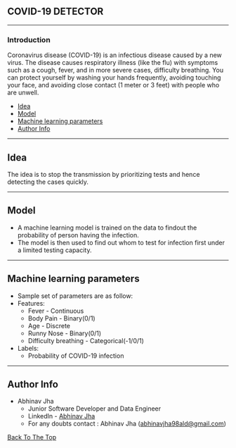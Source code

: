 ## COVID-19 DETECTOR

---

### Introduction
Coronavirus disease (COVID-19) is an infectious disease caused by a new virus.
The disease causes respiratory illness (like the flu) with symptoms such as a cough, fever, and in more severe cases, difficulty breathing. You can protect yourself by washing your hands frequently, avoiding touching your face, and avoiding close contact (1 meter or 3 feet) with people who are unwell.

- [Idea](#idea)
- [Model](#model)
- [Machine learning parameters](#machine)
- [Author Info](#author-info)

---
## Idea

The idea is to stop the transmission by prioritizing tests and hence detecting the cases quickly.

---
## Model

- A machine learning model is trained on the data to findout the probability of person having the infection.
- The model is then used to find out whom to test for infection first under a limited testing capacity.

---
## Machine learning parameters

- Sample set of parameters are as follow:
- Features:
	* Fever - Continuous
	* Body Pain - Binary(0/1)
	* Age - Discrete
	* Runny Nose - Binary(0/1)
	* Difficulty breathing - Categorical(-1/0/1)
- Labels:
	* Probability of COVID-19 infection
---

## Author Info
- Abhinav Jha
	* Junior Software Developer and Data Engineer
	* LinkedIn - [Abhinav Jha](https://www.linkedin.com/in/abhinavjha98/)
	* For any doubts contact : Abhinav Jha (abhinavjha98ald@gmail.com)

[Back To The Top](#read-me-template)